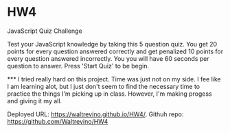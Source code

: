 # HW4

JavaScript Quiz Challenge

Test your JavaScript knowledge by taking this 5 question quiz. You get 20 points for every question answered correctly and get penalized 10 points for every question answered incorrectly. You you will have 60 seconds per question to answer. Press 'Start Quiz' to be begin.


*** I tried really hard on this project.  Time was just not on my side.  I fee like I am learning alot, but I just don't seem to find the necessary time to practice the things I'm picking up in class. However, I'm making progess and giving it my all.  

Deployed URL: https://waltrevino.github.io/HW4/.
Githuh repo:    https://github.com/Waltrevino/HW4
